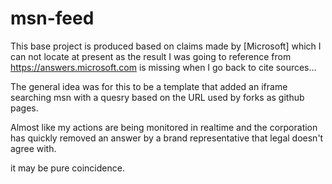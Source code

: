# msn-feed

This base project is produced based on claims made by [Microsoft] which I can not locate at present as the result I was going to reference from https://answers.microsoft.com is missing when I go back to cite sources...

The general idea was for this to be a template that added an iframe searching msn with a quesry based on the URL used by forks as github pages.

Almost like my actions are being monitored in realtime and the corporation has quickly removed an answer by a brand representative that legal doesn't agree with.

it may be pure coincidence.
